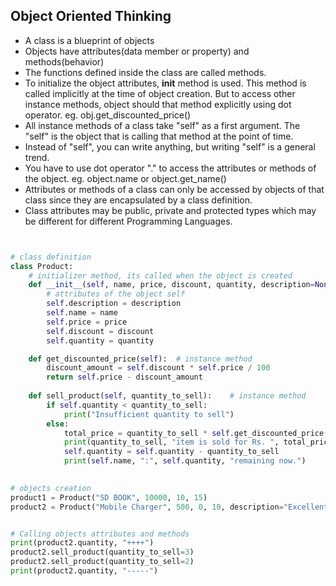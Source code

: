 ## Object Oriented Thinking

- A class is a blueprint of objects
- Objects have attributes(data member or property) and methods(behavior)
- The functions defined inside the class are called methods. 
- To initialize the object attributes, __init__ method is used. This method is called implicitly at the time of object creation. But to access other instance methods, object should that method explicitly using dot operator. eg. obj.get_discounted_price()
- All instance methods of a class take "self" as a first argument. The "self" is the object that is calling that method at the point of time. 
- Instead of "self", you can write anything, but writing "self" is a general trend. 
- You have to use dot operator "." to access the attributes or methods of the object.  eg. object.name or object.get_name()
- Attributes or methods of a class can only be accessed by objects of that class since they are encapsulated by a class definition. 
- Class attributes may be public, private and protected types which may be different for different Programming Languages. 


```python


# class definition
class Product:
    # initializer method, its called when the object is created
    def __init__(self, name, price, discount, quantity, description=None):
        # attributes of the object self
        self.description = description
        self.name = name
        self.price = price
        self.discount = discount
        self.quantity = quantity

    def get_discounted_price(self):  # instance method
        discount_amount = self.discount * self.price / 100
        return self.price - discount_amount
    
    def sell_product(self, quantity_to_sell):    # instance method
        if self.quantity < quantity_to_sell:
            print("Insufficient quantity to sell")
        else:
            total_price = quantity_to_sell * self.get_discounted_price()
            print(quantity_to_sell, "item is sold for Rs. ", total_price)
            self.quantity = self.quantity - quantity_to_sell
            print(self.name, ":", self.quantity, "remaining now.")
    

# objects creation
product1 = Product("SD BOOK", 10000, 10, 15)
product2 = Product("Mobile Charger", 500, 0, 10, description="Excellent mobile charger")


# Calling objects attributes and methods
print(product2.quantity, "++++")
product2.sell_product(quantity_to_sell=3)
product2.sell_product(quantity_to_sell=2)
print(product2.quantity, "-----")

```
